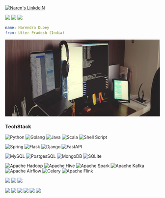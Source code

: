 <p align="left">
<br/>
<a href="https://www.linkedin.com/in/im-naren/">
  <img alt="Naren's LinkdeIN" width="50px" src="https://user-images.githubusercontent.com/43545812/144035037-0f415fc7-9f96-4517-a370-ccc6e78a714b.png" />
</a>
</p>


![](https://img.shields.io/badge/LinkedIn-0A66C2?style=flat&logo=linkedin&logoColor=white) [](https://www.linkedin.com/in/im-naren/)
![](https://img.shields.io/badge/GitHub-181717?style=flat&logo=github&logoColor=white)
![](https://img.shields.io/badge/Medium-12100E?style=flat&logo=medium&logoColor=white)

```yml
name: Narendra Dubey
from: Utter Pradesh (India)
```
<img align="center" alt="GIF" src="https://github.com/im-naren/im-naren/blob/main/desk.jpeg?raw=true" width="1010" height="250" />

### TechStack
![Python](https://img.shields.io/badge/python-3776AB?style=plastic&logo=python&logoColor=white)
![Golang](https://img.shields.io/badge/golang-00ADD8?&style=plastic&logo=go&logoColor=white)
![Java](https://img.shields.io/badge/Java-ED8B00?style=plastic&logo=openjdk&logoColor=white)
![Scala](https://img.shields.io/badge/Scala-DC322F?style=plastic&logo=scala&logoColor=white)
![Shell Script](https://img.shields.io/badge/Shell_Script-121011?style=plastic&logo=gnu-bash&logoColor=white)


![Spring](https://img.shields.io/badge/Spring-6DB33F?style=plastic&logo=spring&logoColor=white)
![Flask](https://img.shields.io/badge/Flask-000000?style=plastic&logo=flask&logoColor=white)
![Django](https://img.shields.io/badge/Django-092E20?style=plastic&logo=django&logoColor=white)
![FastAPI](https://img.shields.io/badge/FastAPI-005571?style=plastic&logo=fastapi)

![MySQL](https://img.shields.io/badge/MySQL-4479A1?style=plastic&logo=mysql&logoColor=white)
![PostgesSQL](https://img.shields.io/badge/PostgreSQL-4169E1?style=plastic&logo=postgresql&logoColor=white)
![MongoDB](https://img.shields.io/badge/MongoDB-47A248?style=plastic&logo=mongodb&logoColor=white)
![SQLite](https://img.shields.io/badge/SQLite-003B57?style=plastic&logo=sqlite&logoColor=white)

![Apache Hadoop](https://img.shields.io/badge/Apache%20Hadoop-66CCFF?style=plastic&logo=apachehadoop&logoColor=black)
![Apache Hive](https://img.shields.io/badge/Apache%20Hive-FDEE21?style=plastic&logo=apachehive&logoColor=black)
![Apache Spark](https://img.shields.io/badge/Apache%20Spark-FDEE21?style=plastic&logo=apachespark&logoColor=black)
![Apache Kafka](https://img.shields.io/badge/Apache%20Kafka-000?style=plastic&logo=apachekafka)
![Apache Airflow](https://img.shields.io/badge/Apache%20Airflow-017CEE?style=plastic&logo=Apache%20Airflow&logoColor=white)
![Celery](https://img.shields.io/badge/celery-%23a9cc54.svg?style=plastic&logo=celery&logoColor=ddf4a4)
![Apache Flink](https://img.shields.io/badge/Apache%20Flink-E6526F?style=plastic&logo=Apache%20Flink&logoColor=white)

![](https://img.shields.io/badge/Amazon_AWS-232F3E?style=plastic&logo=amazon-web-services&logoColor=white)
![](https://img.shields.io/badge/Google_Cloud-4285F4?style=plastic&logo=google-cloud&logoColor=white)
![](https://img.shields.io/badge/Microsoft_Azure-0078D4?style=plastic&logo=microsoft-azure&logoColor=white)

![](https://img.shields.io/badge/Ubuntu-E95420?style=plastic&logo=ubuntu&logoColor=white)
![](https://img.shields.io/badge/macOS-000000?style=plastic&logo=apple&logoColor=white)
![](https://img.shields.io/badge/Linux-FCC624?style=plastic&logo=linux&logoColor=black)
![](https://img.shields.io/badge/Linux_Mint-87CF3E?style=plastic&logo=linux-mint&logoColor=white)
![](https://img.shields.io/badge/Fedora-51A2DA?style=plastic&logo=fedora&logoColor=white)
![](https://img.shields.io/badge/Debian-A81D33?style=plastic&logo=debian&logoColor=white)

